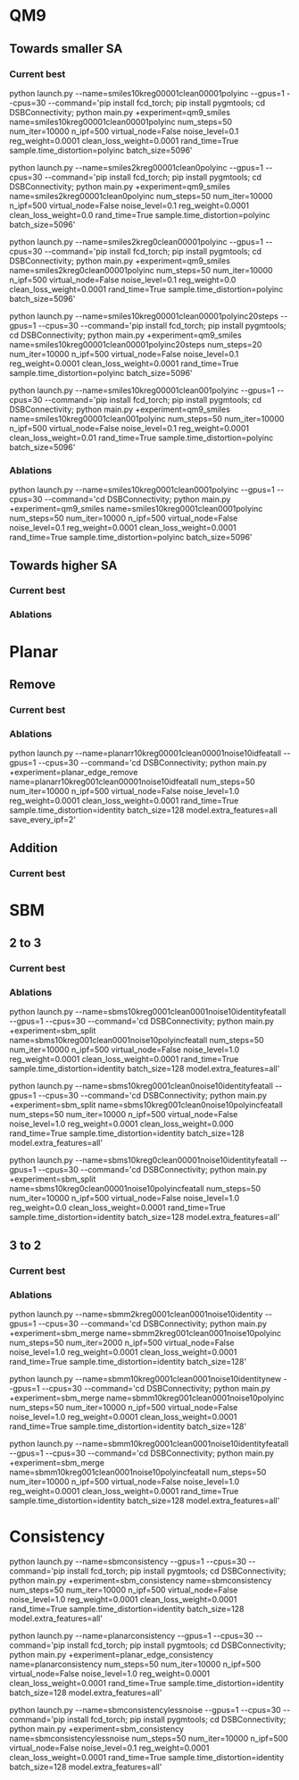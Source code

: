 
# QM9

## Towards smaller SA

### Current best
python launch.py --name=smiles10kreg00001clean00001polyinc --gpus=1 --cpus=30 --command='pip install fcd_torch; pip install pygmtools; cd DSBConnectivity; python main.py +experiment=qm9_smiles name=smiles10kreg00001clean00001polyinc num_steps=50 num_iter=10000 n_ipf=500 virtual_node=False noise_level=0.1 reg_weight=0.0001 clean_loss_weight=0.0001 rand_time=True sample.time_distortion=polyinc batch_size=5096'

python launch.py --name=smiles2kreg00001clean0polyinc --gpus=1 --cpus=30 --command='pip install fcd_torch; pip install pygmtools; cd DSBConnectivity; python main.py +experiment=qm9_smiles name=smiles2kreg00001clean0polyinc num_steps=50 num_iter=10000 n_ipf=500 virtual_node=False noise_level=0.1 reg_weight=0.0001 clean_loss_weight=0.0 rand_time=True sample.time_distortion=polyinc batch_size=5096'

python launch.py --name=smiles2kreg0clean00001polyinc --gpus=1 --cpus=30 --command='pip install fcd_torch; pip install pygmtools; cd DSBConnectivity; python main.py +experiment=qm9_smiles name=smiles2kreg0clean00001polyinc num_steps=50 num_iter=10000 n_ipf=500 virtual_node=False noise_level=0.1 reg_weight=0.0 clean_loss_weight=0.0001 rand_time=True sample.time_distortion=polyinc batch_size=5096'

python launch.py --name=smiles10kreg00001clean00001polyinc20steps --gpus=1 --cpus=30 --command='pip install fcd_torch; pip install pygmtools; cd DSBConnectivity; python main.py +experiment=qm9_smiles name=smiles10kreg00001clean00001polyinc20steps num_steps=20 num_iter=10000 n_ipf=500 virtual_node=False noise_level=0.1 reg_weight=0.0001 clean_loss_weight=0.0001 rand_time=True sample.time_distortion=polyinc batch_size=5096'

python launch.py --name=smiles10kreg00001clean001polyinc --gpus=1 --cpus=30 --command='pip install fcd_torch; pip install pygmtools; cd DSBConnectivity; python main.py +experiment=qm9_smiles name=smiles10kreg00001clean001polyinc num_steps=50 num_iter=10000 n_ipf=500 virtual_node=False noise_level=0.1 reg_weight=0.0001 clean_loss_weight=0.01 rand_time=True sample.time_distortion=polyinc batch_size=5096'

### Ablations
python launch.py --name=smiles10kreg0001clean0001polyinc --gpus=1 --cpus=30 --command='cd DSBConnectivity; python main.py +experiment=qm9_smiles name=smiles10kreg0001clean0001polyinc num_steps=50 num_iter=10000 n_ipf=500 virtual_node=False noise_level=0.1 reg_weight=0.0001 clean_loss_weight=0.0001 rand_time=True sample.time_distortion=polyinc batch_size=5096'

## Towards higher SA

### Current best

### Ablations

# Planar

## Remove

### Current best

### Ablations

python launch.py --name=planarr10kreg00001clean00001noise10idfeatall --gpus=1 --cpus=30 --command='cd DSBConnectivity; python main.py +experiment=planar_edge_remove name=planarr10kreg001clean00001noise10idfeatall num_steps=50 num_iter=10000 n_ipf=500 virtual_node=False noise_level=1.0 reg_weight=0.0001 clean_loss_weight=0.0001 rand_time=True sample.time_distortion=identity batch_size=128 model.extra_features=all save_every_ipf=2'


## Addition

### Current best

# SBM

## 2 to 3

### Current best

### Ablations

python launch.py --name=sbms10kreg0001clean0001noise10identityfeatall --gpus=1 --cpus=30 --command='cd DSBConnectivity; python main.py +experiment=sbm_split name=sbms10kreg001clean0001noise10polyincfeatall num_steps=50 num_iter=10000 n_ipf=500 virtual_node=False noise_level=1.0 reg_weight=0.0001 clean_loss_weight=0.0001 rand_time=True sample.time_distortion=identity batch_size=128 model.extra_features=all'

python launch.py --name=sbms10kreg0001clean0noise10identityfeatall --gpus=1 --cpus=30 --command='cd DSBConnectivity; python main.py +experiment=sbm_split name=sbms10kreg001clean0noise10polyincfeatall num_steps=50 num_iter=10000 n_ipf=500 virtual_node=False noise_level=1.0 reg_weight=0.0001 clean_loss_weight=0.000 rand_time=True sample.time_distortion=identity batch_size=128 model.extra_features=all'

python launch.py --name=sbms10kreg0clean00001noise10identityfeatall --gpus=1 --cpus=30 --command='cd DSBConnectivity; python main.py +experiment=sbm_split name=sbms10kreg0clean00001noise10polyincfeatall num_steps=50 num_iter=10000 n_ipf=500 virtual_node=False noise_level=1.0 reg_weight=0.0 clean_loss_weight=0.0001 rand_time=True sample.time_distortion=identity batch_size=128 model.extra_features=all'

## 3 to 2

### Current best

### Ablations

python launch.py --name=sbmm2kreg0001clean0001noise10identity --gpus=1 --cpus=30 --command='cd DSBConnectivity; python main.py +experiment=sbm_merge name=sbmm2kreg001clean0001noise10polyinc num_steps=50 num_iter=2000 n_ipf=500 virtual_node=False noise_level=1.0 reg_weight=0.0001 clean_loss_weight=0.0001 rand_time=True sample.time_distortion=identity batch_size=128'

python launch.py --name=sbmm10kreg0001clean0001noise10identitynew --gpus=1 --cpus=30 --command='cd DSBConnectivity; python main.py +experiment=sbm_merge name=sbmm10kreg001clean0001noise10polyinc num_steps=50 num_iter=10000 n_ipf=500 virtual_node=False noise_level=1.0 reg_weight=0.0001 clean_loss_weight=0.0001 rand_time=True sample.time_distortion=identity batch_size=128'

python launch.py --name=sbmm10kreg0001clean0001noise10identityfeatall --gpus=1 --cpus=30 --command='cd DSBConnectivity; python main.py +experiment=sbm_merge name=sbmm10kreg001clean0001noise10polyincfeatall num_steps=50 num_iter=10000 n_ipf=500 virtual_node=False noise_level=1.0 reg_weight=0.0001 clean_loss_weight=0.0001 rand_time=True sample.time_distortion=identity batch_size=128 model.extra_features=all'

# Consistency

python launch.py --name=sbmconsistency --gpus=1 --cpus=30 --command='pip install fcd_torch; pip install pygmtools; cd DSBConnectivity; python main.py +experiment=sbm_consistency name=sbmconsistency num_steps=50 num_iter=10000 n_ipf=500 virtual_node=False noise_level=1.0 reg_weight=0.0001 clean_loss_weight=0.0001 rand_time=True sample.time_distortion=identity batch_size=128 model.extra_features=all'

python launch.py --name=planarconsistency --gpus=1 --cpus=30 --command='pip install fcd_torch; pip install pygmtools; cd DSBConnectivity; python main.py +experiment=planar_edge_consistency name=planarconsistency num_steps=50 num_iter=10000 n_ipf=500 virtual_node=False noise_level=1.0 reg_weight=0.0001 clean_loss_weight=0.0001 rand_time=True sample.time_distortion=identity batch_size=128 model.extra_features=all'

python launch.py --name=sbmconsistencylessnoise --gpus=1 --cpus=30 --command='pip install fcd_torch; pip install pygmtools; cd DSBConnectivity; python main.py +experiment=sbm_consistency name=sbmconsistencylessnoise num_steps=50 num_iter=10000 n_ipf=500 virtual_node=False noise_level=0.1 reg_weight=0.0001 clean_loss_weight=0.0001 rand_time=True sample.time_distortion=identity batch_size=128 model.extra_features=all'
